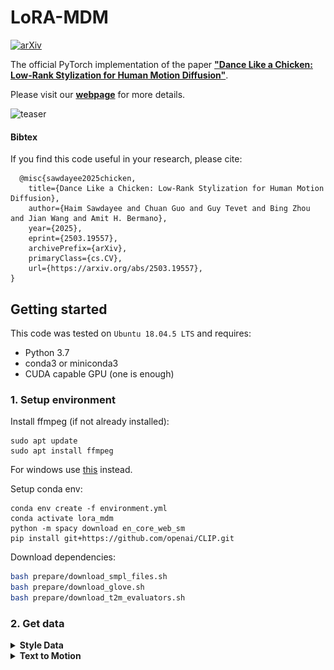   # LoRA-MDM
  [![arXiv](https://img.shields.io/badge/arXiv-<2503.19557>-<COLOR>.svg)](https://arxiv.org/abs/2503.19557)


  The official PyTorch implementation of the paper [**"Dance Like a Chicken: Low-Rank Stylization for Human Motion Diffusion"**](https://arxiv.org/abs/2503.19557).

  Please visit our [**webpage**](https://haimsaw.github.io/LoRA-MDM/) for more details.

  ![teaser](https://github.com/haimsaw/LoRA-MDM/raw/page/static/figures/teaser.gif)

  #### Bibtex
  If you find this code useful in your research, please cite:

  ```
    @misc{sawdayee2025chicken,
      title={Dance Like a Chicken: Low-Rank Stylization for Human Motion Diffusion}, 
      author={Haim Sawdayee and Chuan Guo and Guy Tevet and Bing Zhou and Jian Wang and Amit H. Bermano},
      year={2025},
      eprint={2503.19557},
      archivePrefix={arXiv},
      primaryClass={cs.CV},
      url={https://arxiv.org/abs/2503.19557}, 
  }
  ```

  ## Getting started

  This code was tested on `Ubuntu 18.04.5 LTS` and requires:

  * Python 3.7
  * conda3 or miniconda3
  * CUDA capable GPU (one is enough)

  ### 1. Setup environment

  Install ffmpeg (if not already installed):

  ```shell
  sudo apt update
  sudo apt install ffmpeg
  ```
  For windows use [this](https://www.geeksforgeeks.org/how-to-install-ffmpeg-on-windows/) instead.

  Setup conda env:
  ```shell
  conda env create -f environment.yml
  conda activate lora_mdm
  python -m spacy download en_core_web_sm
  pip install git+https://github.com/openai/CLIP.git
  ```

  Download dependencies:

  ```bash
  bash prepare/download_smpl_files.sh
  bash prepare/download_glove.sh
  bash prepare/download_t2m_evaluators.sh
  ```

  ### 2. Get data

  <details>
    <summary><b>Style Data</b></summary>
  Get the retargeted 100STYLE dataset from [here](https://github.com/neu-vi/SMooDi) and extract the dataset into dataset/100STYLE-SMPL directory
  </details>

  <details>
    <summary><b>Text to Motion</b></summary>

  download the [HumanML3d dataset](https://drive.google.com/drive/folders/1OZrTlAGRvLjXhXwnRiOC-oxYry1vf-Uu?usp=drive_link) and place them it in `.dataset/HumanML3D`. 

  ### 3. Download the pretrained models

  Download the model(s) you wish to use from this [Drive](https://drive.google.com/drive/folders/1_YpQ9cLMBVvBhAXCTEcsIen1NkpS6UYL?usp=sharing), then unzip and place them in `./save/`. 


  ## Motion Synthesis

  ### Generate from test set prompts

  ```shell
  python -m sample.generate  --lora_finetune --model_path save/mdm/model000500000.pt --styles Chicken --num_samples 10 --num_repetitions 3 --output_dir 'save/out/' 
  ```

  ### Generate from your text file

  ```shell
  python -m sample.generate  --lora_finetune --model_path save/mdm/model000500000.pt --styles Chicken --input_text ./assets/example_text_prompts.txt --output_dir 'save/out/' 
  ```

  ### Generate a single prompt

  ```shell
  python -m sample.generate  --lora_finetune --model_path save/mdm/model000500000.pt --styles Chicken --output_dir 'save/out/' --text_prompt "A person is kicking in sks style."
  ```

  **Notes:**
  * `--styles` can be either a style name or a path
  * Text prompts should end with 'in sks style.'


  **You may also define:**
  * `--device` id.
  * `--seed` to sample different prompts.
  * `--motion_length` (text-to-motion only) in seconds (maximum is 9.8[sec]).

  **Running those will get you:**

  * `results.npy` file with text prompts and xyz positions of the generated animation
  * `sample##_rep##.mp4` - a stick figure animation for each generated motion.

  It will look something like this:

  ![example](assets/example_stick_fig.gif)

  You can stop here, or render the SMPL mesh using the following script.

  ### Render SMPL mesh

  To create SMPL mesh per frame run:

  ```shell
  python -m visualize.render_mesh --input_path /path/to/mp4/stick/figure/file
  ```

  **This script outputs:**
  * `sample##_rep##_smpl_params.npy` - SMPL parameters (thetas, root translations, vertices and faces)
  * `sample##_rep##_obj` - Mesh per frame in `.obj` format.

  **Notes:**
  * The `.obj` can be integrated into Blender/Maya/3DS-MAX and rendered using them.
  * This script is running [SMPLify](https://smplify.is.tue.mpg.de/) and needs GPU as well (can be specified with the `--device` flag).
  * **Important** - Do not change the original `.mp4` path before running the script.

  **Notes for 3d makers:**
  * You have two ways to animate the sequence:
    1. Use the [SMPL add-on](https://smpl.is.tue.mpg.de/index.html) and the theta parameters saved to `sample##_rep##_smpl_params.npy` (we always use beta=0 and the gender-neutral model).
    1. A more straightforward way is using the mesh data itself. All meshes have the same topology (SMPL), so you just need to keyframe vertex locations. 
      Since the OBJs are not preserving vertices order, we also save this data to the `sample##_rep##_smpl_params.npy` file for your convenience.

  ## Train your own MDM and LoRA

  <details>
    <summary><b>Text to Motion</b></summary>

  ```shell
  python -m train.train_mdm --save_dir save/mdm --dataset humanml --diffusion_steps 100 --arch trans_dec --text_encoder_type bert --mask_frames --lambda_prior_preserv 0.0
  ```
  </details>

  <details>
    <summary><b>LoRA Adapters</b></summary>
    
    ```shell
    python -m train.train_mdm --save_dir save/lora/Chicken --num_steps 4000 --diffusion_steps 1000 --dataset 100style --arch trans_dec --text_encoder_type bert --starting_checkpoint save/mdm/model000500000.pt --styles Chicken --lora_finetune --mask_frames
    ```
    * For evaluation use `--lambda_prior_preserv 0.25`
  </details>

  * Use `--device` to define GPU id.
  * Use `--arch` to choose one of the architectures reported in the paper `{trans_enc, trans_dec}` (`trans_enc` is default).
  * Add `--train_platform_type {ClearmlPlatform, TensorboardPlatform}` to track results with either [ClearML](https://clear.ml/) or [Tensorboard](https://www.tensorflow.org/tensorboard).
  * Add `--eval_during_training` to run a short (90 minutes) evaluation for each saved checkpoint. 
    This will slow down training but will give you better monitoring.

  ## Evaluate

  ```shell
  python  -m eval.eval_lora_mdm --model_path  save/mdm/model000500000.pt --lora_finetune --lora_rank 5 --arch trans_dec --text_encoder_type bert --classifier_style_group All
  ```

  ## Acknowledgments

  This code is standing on the shoulders of giants. We want to thank the following contributors
  that our code is based on:

  [MDM](https://github.com/GuyTevet/motion-diffusion-model),
  [lora-pytorch](https://github.com/fkodom/lora-pytorch),
  [SMooDi](https://github.com/neu-vi/SMooDi),
  [MotionCLIP](https://github.com/GuyTevet/MotionCLIP), [text-to-motion](https://github.com/EricGuo5513/text-to-motion), [actor](https://github.com/Mathux/ACTOR), [joints2smpl](https://github.com/wangsen1312/joints2smpl), [MoDi](https://github.com/sigal-raab/MoDi).

  ## License
  This code is distributed under an [MIT LICENSE](LICENSE).

  Note that our code depends on other libraries, including CLIP, SMPL, SMPL-X, PyTorch3D, and uses datasets that each have their own respective licenses that must also be followed.
